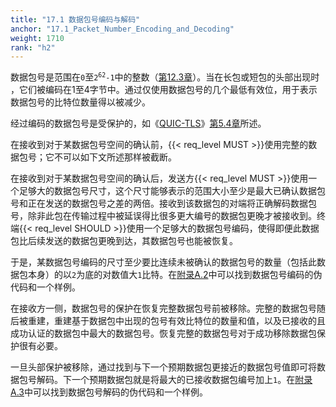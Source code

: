 ```yaml
---
title: "17.1 数据包号编码与解码"
anchor: "17.1_Packet_Number_Encoding_and_Decoding"
weight: 1710
rank: "h2"
---
```


数据包号是范围在`0`至<code>2<sup>62</sup>-1</code>中的整数（[第12.3章]()）。当在长包或短包的头部出现时 ，它们被编码在1至4字节中。通过仅使用数据包号的几个最低有效位，用于表示数据包号的比特位数量得以被减少。

经过编码的数据包号是受保护的，如《[QUIC-TLS]()》[第5.4章]()所述。

在接收到对于某数据包号空间的确认前，{{< req_level MUST >}}使用完整的数据包号；它不可以如下文所述那样被截断。

在接收到对于某数据包号空间的确认后，发送方{{< req_level MUST >}}使用一个足够大的数据包号尺寸，这个尺寸能够表示的范围大小至少是最大已确认数据包号和正在发送的数据包号之差的两倍。接收到该数据包的对端将正确解码数据包号，除非此包在传输过程中被延误得比很多更大编号的数据包更晚才被接收到。终端{{< req_level SHOULD >}}使用一个足够大的数据包号编码，使得即便此数据包比后续发送的数据包更晚到达，其数据包号也能被恢复。

于是，某数据包号编码的尺寸至少要比连续未被确认的数据包号的数量（包括此数据包本身）的以`2`为底的对数值大`1`比特。在[附录A.2]()中可以找到数据包号编码的伪代码和一个样例。

在接收方一侧，数据包号的保护在恢复完整数据包号前被移除。完整的数据包号随后被重建，重建基于数据包中出现的包号有效比特位的数量和值，以及已接收的且成功认证的数据包中最大的数据包号。恢复完整的数据包号对于成功移除数据包保护很有必要。

一旦头部保护被移除，通过找到与下一个预期数据包更接近的数据包号值即可将数据包号解码。下一个预期数据包就是将最大的已接收数据包编号加上`1`。在[附录A.3]()中可以找到数据包号解码的伪代码和一个样例。
